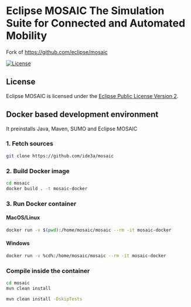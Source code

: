 # Eclipse MOSAIC The Simulation Suite for Connected and Automated Mobility

Fork of https://github.com/eclipse/mosaic

[![License](https://img.shields.io/badge/License-EPL%202.0-green.svg)](https://opensource.org/licenses/EPL-2.0)

## License

Eclipse MOSAIC is licensed under the [Eclipse Public License Version 2](https://eclipse.org/legal/epl-v20.html).

## Docker based development environment
It preinstalls Java, Maven, SUMO and Eclipse MOSAIC

### 1. Fetch sources
```bash
git clone https://github.com/ide3a/mosaic
```

### 2. Build Docker image

```bash
cd mosaic
docker build . -t mosaic-docker
```

### 3. Run Docker container

#### MacOS/Linux

```bash
docker run -v $(pwd):/home/mosaic/mosaic --rm -it mosaic-docker
```
#### Windows

```bash
docker run -v %cd%:/home/mosaic/mosaic --rm -it mosaic-docker
```

### Compile inside the container
```bash
cd mosaic
mvn clean install

mvn clean install -DskipTests
```
